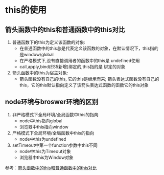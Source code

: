 # this的使用
## 箭头函数中的this和普通函数中的this对比
1. 普通函数下的this为定义该函数的对象:
   * 在普通函数中的this总是代表定义该函数的对象，在默认情况下，this指的是window/global
   * 在严格模式下,没有直接调用者的函数中的this是 undefined使用
   * call,apply,bind(ES5新增)绑定的,this指的是 绑定的对象
2. 箭头函数中的this为宿主对象:
   * 箭头函数没有自己的this, 它的this是继承而来; 箭头表达式函数没有自己的this，它的this默认指向定义了该箭头表达式函数的函数它的this对象
## node环境与broswer环境的区别
1. 非严格模式下全局环境/全局函数中this的指向
   * node中this指向global
   * 浏览器中this指向window
2. 严格模式下全局环境/全局函数中this的指向
   * node中this为undefined
3. setTimeout中第一个function参数中this不同
   * node中this为Timeout对象
   * 浏览器中this为Window对象



参考：[箭头函数中的this和普通函数中的this对比](https://www.cnblogs.com/fanzhanxiang/p/8888963.html "cnblogs")